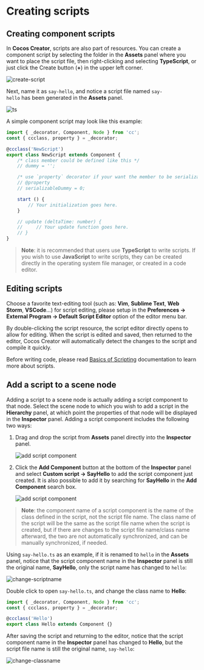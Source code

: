 # Creating scripts

## Creating component scripts

In __Cocos Creator__, scripts are also part of resources. You can create a component script by selecting the folder in the **Assets** panel where you want to place the script file, then right-clicking and selecting **TypeScript**, or just click the Create button (**+**) in the upper left corner.

![create-script](setup/create-script.png)

Next, name it as `say-hello`, and notice a script file named `say-hello` has been generated in the **Assets** panel.

![ts](setup/ts.png)

A simple component script may look like this example:

```typescript
import { _decorator, Component, Node } from 'cc';
const { ccclass, property } = _decorator;

@ccclass('NewScript')
export class NewScript extends Component {
    /* class member could be defined like this */
    // dummy = '';

    /* use `property` decorator if your want the member to be serializable */
    // @property
    // serializableDummy = 0;

    start () {
        // Your initialization goes here.
    }

    // update (deltaTime: number) {
    //     // Your update function goes here.
    // }
}
```

> **Note**: it is recommended that users use **TypeScript** to write scripts. If you wish to use **JavaScript** to write scripts, they can be created directly in the operating system file manager, or created in a code editor.

## Editing scripts

Choose a favorite text-editing tool (such as: **Vim**, **Sublime Text**, **Web Storm**, **VSCode**...) for script editing, please setup in the **Preferences -> External Program -> Default Script Editor** option of the editor menu bar.

By double-clicking the script resource, the script editor directly opens to allow for editing. When the script is edited and saved, then returned to the editor, Cocos Creator will automatically detect the changes to the script and compile it quickly.

Before writing code, please read [Basics of Scripting](basic.md) documentation to learn more about scripts.

## Add a script to a scene node

Adding a script to a scene node is actually adding a script component to that node. Select the scene node to which you wish to add a script in the **Hierarchy** panel, at which point the properties of that node will be displayed in the **Inspector** panel. Adding a script component includes the following two ways:

1. Drag and drop the script from **Assets** panel directly into the **Inspector** panel.

    ![add script component](setup/add-script-component.png)

2. Click the **Add Component** button at the bottom of the **Inspector** panel and select **Custom script -> SayHello** to add the script component just created. It is also possible to add it by searching for **SayHello** in the **Add Component** search box.

    ![add script component](setup/add-script-component2.png)

> **Note**: the component name of a script component is the name of the class defined in the script, not the script file name. The class name of the script will be the same as the script file name when the script is created, but if there are changes to the script file name/class name afterward, the two are not automatically synchronized, and can be manually synchronized, if needed.

Using `say-hello.ts` as an example, if it is renamed to `hello` in the **Assets** panel, notice that the script component name in the **Inspector** panel is still the original name, **SayHello**, only the script name has changed to `hello`:

![change-scriptname](setup/change-scriptname.png)

Double click to open `say-hello.ts`, and change the class name to **Hello**:

```TypeScript
import { _decorator, Component, Node } from 'cc';
const { ccclass, property } = _decorator;

@ccclass('Hello')
export class Hello extends Component {}
```

After saving the script and returning to the editor, notice that the script component name in the **Inspector** panel has changed to **Hello**, but the script file name is still the original name, `say-hello`:

![change-classname](setup/change-classname.png)

